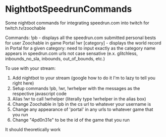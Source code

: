 # NightbotSpeedrunCommands
Some nightbot commands for integrating speedrun.com into twitch for twitch.tv/zoochable

Commands:
!pb - displays all the speedrun.com submitted personal bests for user Zoochable in game Portal
!wr [category] - displays the world record in Portal for a given category: 
                 need to input exactly as the category name appears in speedrun.com urls not case sensative (e.x. glitchless, inbounds_no_sla, inbounds, out_of_bounds, etc.)


To use with your stream:
1. Add nightbot to your stream (google how to do it I'm to lazy to tell you right here)
2. Setup commands !pb, !wr, !wrhelper with the messages as the respective javascript code
3. Alias !wr to call !wrhelper (literally type !wrhelper in the alias box)
4. Change Zoochable in !pb in the cs url to whatever your username is
5. Change any appearance of 'portal' in any urls to whatever game that you run
6. Change "4pd0n31e" to be the id of the game that you run

It should theoretically work

